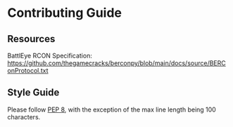 # Contributing Guide

## Resources

BattlEye RCON Specification: https://github.com/thegamecracks/berconpy/blob/main/docs/source/BERConProtocol.txt

## Style Guide

Please follow [PEP 8], with the exception of the max line length being 100
characters.

[PEP 8]: https://peps.python.org/pep-0008/
